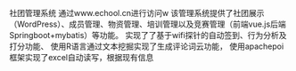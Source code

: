 社团管理系统
通过www.echool.cn进行访问w
该管理系统提供了社团展示（WordPress）、成员管理、物资管理、培训管理以及竞赛管理（前端vue.js后端Springboot+mybatis）等功能。
实现了了基于wifi探针的自动签到、行为分析及打分功能、
使用R语言通过文本挖掘实现了生成评论词云功能，
使用apachepoi框架实现了excel自动读写，根据现有信息
